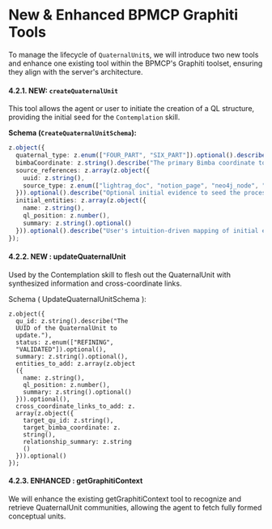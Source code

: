 # New & Enhanced BPMCP Graphiti Tools

To manage the lifecycle of `QuaternalUnit`s, we will introduce two new tools and enhance one existing tool within the BPMCP's Graphiti toolset, ensuring they align with the server's architecture.

#### 4.2.1. **NEW**: `createQuaternalUnit`

This tool allows the agent or user to initiate the creation of a QL structure, providing the initial seed for the `Contemplation` skill.

**Schema (`CreateQuaternalUnitSchema`):**
```typescript
z.object({
  quaternal_type: z.enum(["FOUR_PART", "SIX_PART"]).optional().describe("User-specified QL structure. If omitted, the agent will infer it."),
  bimbaCoordinate: z.string().describe("The primary Bimba coordinate to ground the unit."),
  source_references: z.array(z.object({ 
    uuid: z.string(), 
    source_type: z.enum(["lightrag_doc", "notion_page", "neo4j_node", "mongo_doc"])
  })).optional().describe("Optional initial evidence to seed the process."),
  initial_entities: z.array(z.object({
    name: z.string(),
    ql_position: z.number(),
    summary: z.string().optional()
  })).optional().describe("User's intuition-driven mapping of initial entities to QL positions.")
});
```

#### 4.2.2. NEW : updateQuaternalUnit
Used by the Contemplation skill to flesh out the QuaternalUnit with synthesized information and cross-coordinate links.

Schema ( UpdateQuaternalUnitSchema ):

```
z.object({
  qu_id: z.string().describe("The 
  UUID of the QuaternalUnit to 
  update."),
  status: z.enum(["REFINING", 
  "VALIDATED"]).optional(),
  summary: z.string().optional(),
  entities_to_add: z.array(z.object
  ({
    name: z.string(),
    ql_position: z.number(),
    summary: z.string().optional()
  })).optional(),
  cross_coordinate_links_to_add: z.
  array(z.object({
    target_qu_id: z.string(),
    target_bimba_coordinate: z.
    string(),
    relationship_summary: z.string
    ()
  })).optional()
});
```

#### 4.2.3. ENHANCED : getGraphitiContext
We will enhance the existing getGraphitiContext tool to recognize and retrieve QuaternalUnit communities, allowing the agent to fetch fully formed conceptual units.